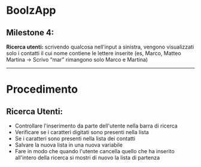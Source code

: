 # BoolzApp

## Milestone 4:

**Ricerca utenti:** scrivendo qualcosa nell’input a sinistra, vengono visualizzati solo i contatti il cui nome contiene le lettere inserite (es, Marco, Matteo Martina -> Scrivo “mar” rimangono solo Marco e Martina)

---

# Procedimento

## Ricerca Utenti:

- Controllare l'inserimento da parte dell'utente nella barra di ricerca
- Verificare se i caratteri digitati sono presenti nella lista
- Se i caratteri sono presenti nella lista dei contatti 
- Salvare la nuova lista in una nuova variabile
- Fare in modo che quando l'utente cancella quello che ha inserito all'intero della ricerca si mostri di nuovo la lista di partenza 

